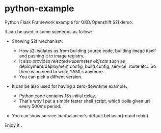 # python-example
Python Flask Framework example for OKD/Openshift S2I demo.

It can be used in some scenerios as follow:
 - Showing S2I mechanism:
    - How s2i isolates us from building source code, building image itself and pushing it to image registry.
    - It also provides *releated kubernetes objects* such as deployment/deployment config, build config, service, route etc.. So there is no need to write YAMLs anymore.
    - You can pick a diffrent version.

- It can be also used for having a zero-downtime example. 
  - Python code contains 15s initial delay.
  - That's why i put a simple tester shell script, which polls given url every 500ms period.

- You can show service loadbalancer's default behavior(round robin). 

Enjoy it..
